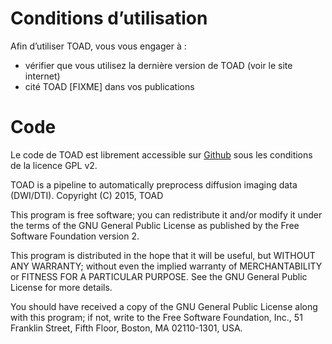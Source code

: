 # Conditions d’utilisation

Afin d’utiliser TOAD, vous vous engager à :

- vérifier que vous utilisez la dernière version de TOAD (voir le site internet)
- cité TOAD [FIXME] dans vos publications


# Code

Le code de TOAD est librement accessible sur [Github](https://github.com/UNFmontreal/toad) sous les conditions de la licence GPL v2.

TOAD is a pipeline to automatically preprocess diffusion imaging data (DWI/DTI).
Copyright (C) 2015, TOAD

This program is free software; you can redistribute it and/or
modify it under the terms of the GNU General Public License
as published by the Free Software Foundation version 2.

This program is distributed in the hope that it will be useful,
but WITHOUT ANY WARRANTY; without even the implied warranty of
MERCHANTABILITY or FITNESS FOR A PARTICULAR PURPOSE.  See the
GNU General Public License for more details.

You should have received a copy of the GNU General Public License
along with this program; if not, write to the Free Software
Foundation, Inc., 51 Franklin Street, Fifth Floor, Boston, MA  02110-1301, USA.
